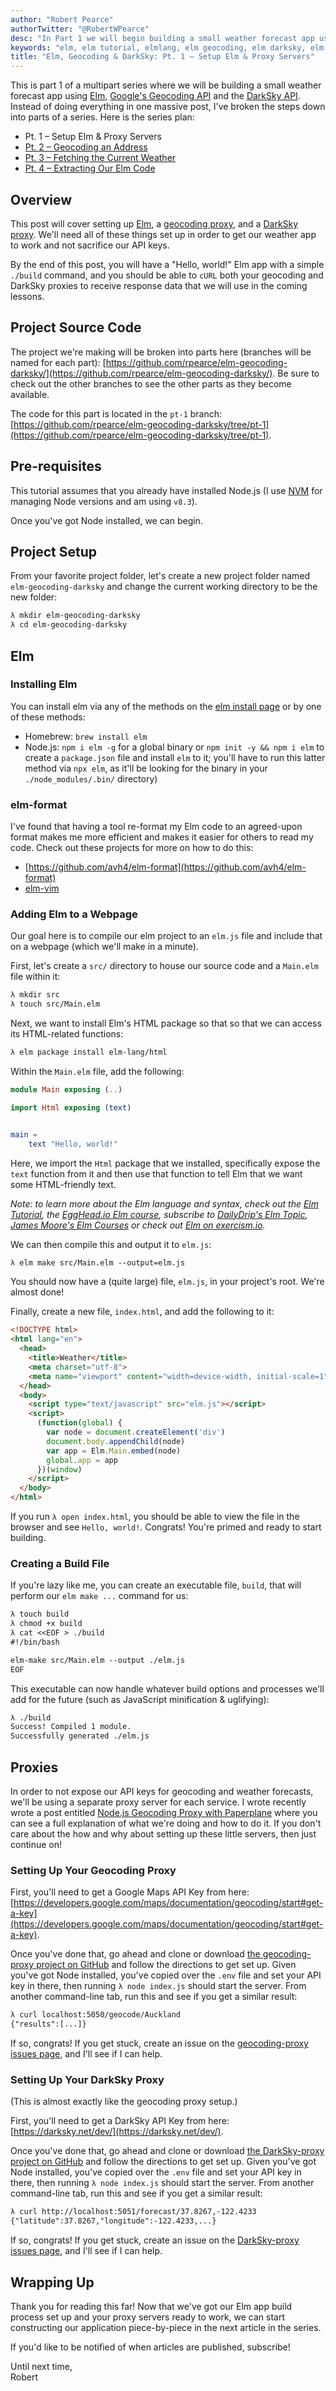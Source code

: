 ```yaml
---
author: "Robert Pearce"
authorTwitter: "@RobertWPearce"
desc: "In Part 1 we will begin building a small weather forecast app using Elm, Google's Geocoding API and the DarkSky API."
keywords: "elm, elm tutorial, elmlang, elm geocoding, elm darksky, elm weather, elm functional programming"
title: "Elm, Geocoding & DarkSky: Pt. 1 – Setup Elm & Proxy Servers"
---
```


This is part 1 of a multipart series where we will be building a small weather
forecast app using [Elm](http://elm-lang.org/), [Google's Geocoding
API](https://developers.google.com/maps/documentation/geocoding/start) and the
[DarkSky API](https://darksky.net/dev/). Instead of doing everything in one
massive post, I've broken the steps down into parts of a series. Here is the
series plan:

* Pt. 1 – Setup Elm & Proxy Servers
* [Pt. 2 – Geocoding an Address](/elm-geocoding-and-darksky-pt-2-geocoding-an-address.html)
* [Pt. 3 – Fetching the Current Weather](/elm-geocoding-and-darksky-pt-3-fetching-the-current-weather.html)
* [Pt. 4 – Extracting Our Elm Code](/elm-geocoding-and-darksky-pt-4-extracting-our-elm-code.html)

## Overview

This post will cover setting up [Elm](http://elm-lang.org/), a [geocoding
proxy](/node-js-geocoding-proxy-with-paperplane.html), and a [DarkSky
proxy](https://github.com/rpearce/DarkSky-proxy/). We'll need all of these
things set up in order to get our weather app to work and not sacrifice our API
keys.

By the end of this post, you will have a "Hello, world!" Elm app with a simple
`./build` command, and you should be able to `cURL` both your geocoding and
DarkSky proxies to receive response data that we will use in the coming lessons.

## Project Source Code

The project we're making will be broken into parts here (branches will be named
for each part): [https://github.com/rpearce/elm-geocoding-darksky/](https://github.com/rpearce/elm-geocoding-darksky/).
Be sure to check out the other branches to see the other parts as they become
available.

The code for this part is located in the `pt-1` branch: [https://github.com/rpearce/elm-geocoding-darksky/tree/pt-1](https://github.com/rpearce/elm-geocoding-darksky/tree/pt-1).

## Pre-requisites

This tutorial assumes that you already have installed Node.js (I use [NVM](https://github.com/creationix/nvm) for managing Node versions and am using `v8.3`).

Once you've got Node installed, we can begin.

## Project Setup

From your favorite project folder, let's create a new project folder named
`elm-geocoding-darksky` and change the current working directory to be the new
folder:

```default
λ mkdir elm-geocoding-darksky
λ cd elm-geocoding-darksky
```

## Elm

### Installing Elm

You can install elm via any of the methods on the [elm install
page](https://guide.elm-lang.org/install.html) or by one of these methods:

* Homebrew: `brew install elm`
* Node.js: `npm i elm -g` for a global binary or `npm init -y && npm i elm` to
  create a `package.json` file and install `elm` to it; you'll have to run this
  latter method via `npx elm`, as it'll be looking for the binary in your
  `./node_modules/.bin/` directory)

### elm-format

I've found that having a tool re-format my Elm code to an agreed-upon format
makes me more efficient and makes it easier for others to read my code. Check
out these projects for more on how to do this:

* [https://github.com/avh4/elm-format](https://github.com/avh4/elm-format)
* [elm-vim](https://github.com/ElmCast/elm-vim)

### Adding Elm to a Webpage

Our goal here is to compile our elm project to an `elm.js` file and include that
on a webpage (which we'll make in a minute).

First, let's create a `src/` directory to house our source code and a `Main.elm`
file within it:

```default
λ mkdir src
λ touch src/Main.elm
```

Next, we want to install Elm's HTML package so that so that we can access its
HTML-related functions:

```default
λ elm package install elm-lang/html
```

Within the `Main.elm` file, add the following:

```elm
module Main exposing (..)

import Html exposing (text)


main =
    text "Hello, world!"
```

Here, we import the `Html` package that we installed, specifically expose the
`text` function from it and then use that function to tell Elm that we want some
HTML-friendly text.

_Note: to learn more about the Elm language and syntax, check out the [Elm
Tutorial](https://www.elm-tutorial.org/en/), the [EggHead.io Elm
course](https://egghead.io/courses/start-using-elm-to-build-web-applications),
subscribe to [DailyDrip's Elm Topic](https://www.dailydrip.com/topics/elm),
[James Moore's Elm Courses](http://courses.knowthen.com) or check out [Elm on
exercism.io](http://exercism.io/languages/elm/about)._

We can then compile this and output it to `elm.js`:

```default
λ elm make src/Main.elm --output=elm.js
```

You should now have a (quite large) file, `elm.js`, in your project's root.
We're almost done!

Finally, create a new file, `index.html`, and add the following to it:

```html
<!DOCTYPE html>
<html lang="en">
  <head>
    <title>Weather</title>
    <meta charset="utf-8">
    <meta name="viewport" content="width=device-width, initial-scale=1">
  </head>
  <body>
    <script type="text/javascript" src="elm.js"></script>
    <script>
      (function(global) {
        var node = document.createElement('div')
        document.body.appendChild(node)
        var app = Elm.Main.embed(node)
        global.app = app
      })(window)
    </script>
  </body>
</html>
```

If you run `λ open index.html`, you should be able to view the file in the
browser and see `Hello, world!`. Congrats! You're primed and ready to start
building.

### Creating a Build File

If you're lazy like me, you can create an executable file, `build`, that will
perform our `elm make ...` command for us:

```default
λ touch build
λ chmod +x build
λ cat <<EOF > ./build
#!/bin/bash

elm-make src/Main.elm --output ./elm.js
EOF
```

This executable can now handle whatever build options and processes we'll add
for the future (such as JavaScript minification & uglifying):

```default
λ ./build
Success! Compiled 1 module.
Successfully generated ./elm.js
```

## Proxies

In order to not expose our API keys for geocoding and weather forecasts, we'll
be using a separate proxy server for each service. I wrote recently wrote a post
entitled [Node.js Geocoding Proxy with
Paperplane](/node-js-geocoding-proxy-with-paperplane.html) where you can see a
full explanation of what we're doing and how to do it. If you don't care about
the how and why about setting up these little servers, then just continue on!

### Setting Up Your Geocoding Proxy

First, you'll need to get a Google Maps API Key from here: [https://developers.google.com/maps/documentation/geocoding/start#get-a-key](https://developers.google.com/maps/documentation/geocoding/start#get-a-key).

Once you've done that, go ahead and clone or download [the geocoding-proxy
project on GitHub](https://github.com/rpearce/geocoding-proxy) and follow the
directions to get set up. Given you've got Node installed, you've copied over
the `.env` file and set your API key in there, then running `λ node index.js`
should start the server. From another command-line tab, run this and see if you
get a similar result:

```default
λ curl localhost:5050/geocode/Auckland
{"results":[...]}
```

If so, congrats! If you get stuck, create an issue on the [geocoding-proxy
issues page](https://github.com/rpearce/geocoding-proxy/issues), and I'll see if
I can help.

### Setting Up Your DarkSky Proxy

(This is almost exactly like the geocoding proxy setup.)

First, you'll need to get a DarkSky API Key from here: [https://darksky.net/dev/](https://darksky.net/dev/).

Once you've done that, go ahead and clone or download [the DarkSky-proxy project
on GitHub](https://github.com/rpearce/DarkSky-proxy) and follow the directions
to get set up. Given you've got Node installed, you've copied over the `.env`
file and set your API key in there, then running `λ node index.js` should start
the server. From another command-line tab, run this and see if you get a similar
result:

```default
λ curl http://localhost:5051/forecast/37.8267,-122.4233
{"latitude":37.8267,"longitude":-122.4233,...}
```

If so, congrats! If you get stuck, create an issue on the [DarkSky-proxy issues
page](https://github.com/rpearce/DarkSky-proxy/issues), and I'll see if I can
help.

## Wrapping Up

Thank you for reading this far! Now that we've got our Elm app build process set
up and your proxy servers ready to work, we can start constructing our
application piece-by-piece in the next article in the series.

If you'd like to be notified of when articles are published, subscribe!

Until next time,
<br>
Robert
